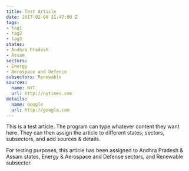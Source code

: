 ```yaml
---
title: Test Article
date: 2017-02-08 21:47:00 Z
tags:
- tag1
- tag2
- tag3
states:
- Andhra Pradesh
- Assam
sectors:
- Energy
- Aerospace and Defense
subsectors: Renewable
sources:
  name: NYT
  url: http://nytimes.com
details:
  name: Google
  url: http://google.com
---
```


This is a test article. The program can type whatever content they want here. They can then assign the article to different states, sectors, subsectors, and add sources & details.

For testing purposes, this article has been assigned to Andhra Pradesh & Assam states, Energy & Aerospace and Defense sectors, and Renewable subsector.